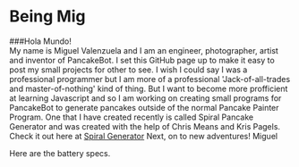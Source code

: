 # Being Mig
###Hola Mundo!  
My name is Miguel Valenzuela and I am an engineer, photographer, artist and inventor of PancakeBot.
I set this GitHub page up to make it easy to post my small projects for other to see.  I wish I could say I was a professional programmer but I am more of a professional 'Jack-of-all-trades and master-of-nothing' kind of thing.
But I want to become more profficient at learning Javascript and so I am working on creating small programs for PancakeBot to generate pancakes outside of the normal Pancake Painter Program.
One that I have created recently is called Spiral Pancake Generator and was created with the help of Chris Means and Kris Pagels.  
Check it out here at [Spiral Generator](http://migpics.github.io/spg)
Next, on to new adventures!
Miguel

Here are the battery specs.

